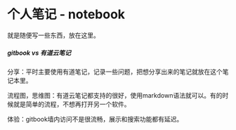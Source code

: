 # 个人笔记 - notebook

就是随便写一些东西，放在这里。

##### gitbook vs 有道云笔记

分享：平时主要使用有道笔记，记录一些问题，把想分享出来的笔记就放在这个笔记本里。

流程图，思维图：有道云笔记都支持的很好，使用markdown语法就可以。有的时候就是简单的流程，不想再打开另一个软件。

体验：gitbook墙内访问不是很流畅，展示和搜索功能都有延迟。

